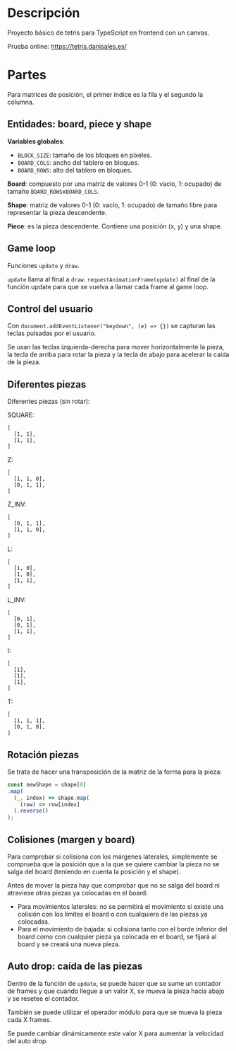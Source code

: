 # Descripción

Proyecto básico de tetris para TypeScript en frontend con un canvas.

Prueba online: https://tetris.danisales.es/

# Partes
Para matrices de posición, el primer índice es la fila y el segundo la columna.

## Entidades: board, piece y shape
**Variables globales**:
- `BLOCK_SIZE`: tamaño de los bloques en píxeles.
- `BOARD_COLS`: ancho del tablero en bloques.
- `BOARD_ROWS`: alto del tablero en bloques.

**Board**: compuesto por una matriz de valores 0-1 (0: vacío, 1: ocupado) de tamaño `BOARD_ROWS`x`BOARD_COLS`.

**Shape**: matriz de valores 0-1 (0: vacío, 1: ocupado) de tamaño libre para representar la pieza descendente.

**Piece**: es la pieza descendente. Contiene una posición (x, y) y una shape.

## Game loop
Funciones `update` y `draw`.

`update` llama al final a `draw`. `requestAnimationFrame(update)` al final de la función update para que se vuelva a llamar cada frame al game loop.

## Control del usuario
Con `document.addEventListener("keydown", (e) => {})` se capturan las teclas pulsadas por el usuario.

Se usan las teclas izquierda-derecha para mover horizontalmente la pieza, la tecla de arriba para rotar la pieza y la tecla de abajo para acelerar la caída de la pieza.

## Diferentes piezas
Diferentes piezas (sin rotar):

SQUARE:
```
[
  [1, 1],
  [1, 1],
]
```
Z:
```
[
  [1, 1, 0],
  [0, 1, 1],
]
```
Z_INV:
```
[
  [0, 1, 1],
  [1, 1, 0],
]
```
L:
```
[
  [1, 0],
  [1, 0],
  [1, 1],
]
```
L_INV:
```
[
  [0, 1],
  [0, 1],
  [1, 1],
]
```
I:
```
[
  [1],
  [1],
  [1],
]
```
T:
```
[
  [1, 1, 1],
  [0, 1, 0],
]
```

## Rotación piezas
Se trata de hacer una transposición de la matriz de la forma para la pieza:
```js
const newShape = shape[0]
.map(
  (_, index) => shape.map(
    (row) => row[index]
  ).reverse()
);
```
## Colisiones (margen y board)
Para comprobar si colisiona con los márgenes laterales, simplemente se comprueba que la posición que a la que se quiere cambiar la pieza no se salga del board (teniendo en cuenta la posición y el shape).

Antes de mover la pieza hay que comprobar que no se salga del board ni atraviese otras piezas ya colocadas en el board:
- Para movimientos laterales: no se permitirá el movimiento si existe una colisión con los límites el board o con cualquiera de las piezas ya colocadas.
- Para el movimiento de bajada: si colisiona tanto con el borde inferior del board como con cualquier pieza ya colocada en el board, se fijará al board y se creará una nueva pieza.

## Auto drop: caída de las piezas
Dentro de la función de `update`, se puede hacer que se sume un contador de frames y que cuando llegue a un valor X, se mueva la pieza hacia abajo y se resetee el contador.

También se puede utilizar el operador módulo para que se mueva la pieza cada X frames.

Se puede cambiar dinámicamente este valor X para aumentar la velocidad del auto drop.